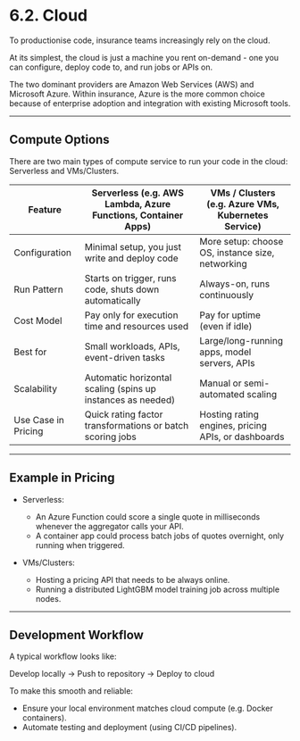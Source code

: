 # 6.2. Cloud

To productionise code, insurance teams increasingly rely on the cloud.  

At its simplest, the cloud is just a machine you rent on-demand - one you can configure, deploy code to, and run jobs or APIs on.  

The two dominant providers are Amazon Web Services (AWS) and Microsoft Azure. Within insurance, Azure is the more common choice because of enterprise adoption and integration with existing Microsoft tools.  

---

## Compute Options

There are two main types of compute service to run your code in the cloud: Serverless and VMs/Clusters.  

| Feature              | Serverless (e.g. AWS Lambda, Azure Functions, Container Apps) | VMs / Clusters (e.g. Azure VMs, Kubernetes Service) |
|----------------------|--------------------------------------------------------------|----------------------------------------------------|
| Configuration    | Minimal setup, you just write and deploy code                | More setup: choose OS, instance size, networking   |
| Run Pattern      | Starts on trigger, runs code, shuts down automatically       | Always-on, runs continuously                       |
| Cost Model       | Pay only for execution time and resources used               | Pay for uptime (even if idle)                      |
| Best for         | Small workloads, APIs, event-driven tasks                    | Large/long-running apps, model servers, APIs       |
| Scalability      | Automatic horizontal scaling (spins up instances as needed)  | Manual or semi-automated scaling                   |
| Use Case in Pricing | Quick rating factor transformations or batch scoring jobs | Hosting rating engines, pricing APIs, or dashboards |

---

## Example in Pricing

- Serverless:  
  - An Azure Function could score a single quote in milliseconds whenever the aggregator calls your API.  
  - A container app could process batch jobs of quotes overnight, only running when triggered.  

- VMs/Clusters:  
  - Hosting a pricing API that needs to be always online.  
  - Running a distributed LightGBM model training job across multiple nodes.  

---

## Development Workflow

A typical workflow looks like:  

Develop locally → Push to repository → Deploy to cloud  

To make this smooth and reliable:  
- Ensure your local environment matches cloud compute (e.g. Docker containers).  
- Automate testing and deployment (using CI/CD pipelines).  
